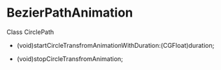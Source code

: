 # BezierPathAnimation
Class CirclePath

- (void)startCircleTransfromAnimationWithDuration:(CGFloat)duration;

- (void)stopCircleTransfromAnimation;
